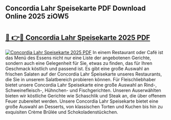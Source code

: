 ## Concordia Lahr Speisekarte PDF Download Online 2025 ziOW5

# <h2><a href="http://gcatzvh.nevu.top/?p=Concordia+Lahr+Speisekarte">🔗 👉🔴 Concordia Lahr Speisekarte 2025 PDF</a></h2>

[![Concordia Lahr Speisekarte 2025 PDF](https://i.imgur.com/dBaPXMq.png)](http://gcatzvh.nevu.top/?p=Concordia+Lahr+Speisekarte)
In einem Restaurant oder Café ist das Menü des Essens nicht nur eine Liste der angebotenen Gerichte, sondern auch eine Gelegenheit für Sie, etwas zu finden, das für Ihren Geschmack köstlich und passend ist. Es gibt eine große Auswahl an frischen Salaten auf der Concordia Lahr Speisekarte unseres Restaurants, die Sie in unserem Salatbereich probieren können. Für Fleischliebhaber bietet unsere Concordia Lahr Speisekarte eine große Auswahl an Rind-, Schweinefleisch-, Hühnchen- und Fischgerichten. Unseren Auserwählten bieten wir köstliche Gerichte wie Schaschlik und Steak an, die über offenem Feuer zubereitet werden. Unsere Concordia Lahr Speisekarte bietet eine große Auswahl an Desserts, von klassischen Torten und Kuchen bis hin zu exquisiten Crème Brûlée und Schokoladenstückchen.
